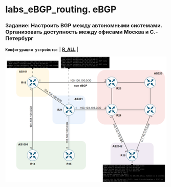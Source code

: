 # labs_eBGP_routing. eBGP

###  Задание: Настроить BGP между автономными системами. Организовать доступность между офисами Москва и С.-Петербург

**`Конфигурация устройств:`**   | **[R_ALL](config/ROUTER_ALL)** |



![](https://github.com/gerasev1992/otus_NEP_24-25/blob/main/labs/labs_eBGP_routing/1defBGP.png)





